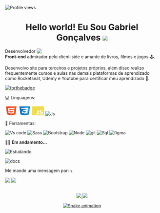 <p align="left"> <img src="https://komarev.com/ghpvc/?username=GabrielFleckl&color=orange" alt="Profile views" /> </p>
<h1 align="center"> Hello world! Eu Sou Gabriel Gonçalves <img src="https://raw.githubusercontent.com/kaueMarques/kaueMarques/master/hi.gif" height="30px"></h1>

 <img src="https://user-images.githubusercontent.com/103828336/194716042-c60006a0-4e20-4301-941a-8d349dae480c.png" min-width="400px" max-width="400px" width="400px" align="right" >
 
<p align="left"> 
  Desenvolvedor <strong>Front-end</strong> admirador pelo client-side e amante de livros, filmes e jogos 🕹️.<br>

Desenvolvo site para terceiros e projetos próprios, além disso realizo frequentemente cursos e aulas nas demais plataformas de aprendizado como Rocketseat, Udemy e Youtube para certificar meu aprendizado 🚀. 

[![forthebadge](https://forthebadge.com/images/badges/powered-by-coffee.svg)](https://forthebadge.com)

</p>

<p align="left">
  💻 Linguagens: <br> 
  <p>
    <img align="baseline" alt="HTML" height="30" width="40" src="https://raw.githubusercontent.com/devicons/devicon/master/icons/html5/html5-original.svg">
    <img align="baseline" alt="CSS" height="30" width="40" src="https://raw.githubusercontent.com/devicons/devicon/master/icons/css3/css3-original.svg">
    <img align="baseline" alt="Js" height="30" width="40" src="https://raw.githubusercontent.com/devicons/devicon/master/icons/javascript/javascript-plain.svg">
    <img align="baseline" alt="Js" height="30" width="40" src="https://cdn.jsdelivr.net/gh/devicons/devicon/icons/python/python-original.svg">
  </p>
</p>

<p align="left">
  💼 Ferramentas: <br>
    <p>
    <img align="baseline" alt="Vs code" height="30" width="40" src="https://cdn.jsdelivr.net/gh/devicons/devicon/icons/vscode/vscode-original.svg" />
    <img align="baseline" alt="Sass" height="30" width="40" src="https://cdn.jsdelivr.net/gh/devicons/devicon/icons/sass/sass-original.svg" />
    <img align="baseline" alt="Bootstrap" height="30" width="40" src="https://cdn.jsdelivr.net/gh/devicons/devicon/icons/bootstrap/bootstrap-original.svg" />
    <img align="baseline" alt="Node" height="30" width="40" src="https://cdn.jsdelivr.net/gh/devicons/devicon/icons/nodejs/nodejs-original.svg" />
    <img align="baseline" alt="git" height="30" width="40" src="https://cdn.jsdelivr.net/gh/devicons/devicon/icons/git/git-original.svg" />
    <img align="baseline" alt="Sql" height="40" width="50" src="https://cdn.jsdelivr.net/gh/devicons/devicon/icons/mysql/mysql-original-wordmark.svg" />
    <img align="baseline" alt="figma" height="30" width="40" src="https://cdn.jsdelivr.net/gh/devicons/devicon/icons/figma/figma-original.svg" />
  </p>
</p>

<strong>👷‍♂️ Em andamento...</strong>

<p align="left"> <img src="https://img.shields.io/badge/Aprendendo_Figma-F24E1E?style=for-the-badge&logo=figma&logoColor=white" alt="Estudando" /></p>

<p align="left"> <img src="https://img.shields.io/badge/documentando_projetos-blue?style=for-the-badge&logo=docs.rs&logoColor=white" alt="docs" /></p>

Me mande uma mensagem por: ⤵️

<p align="left">
  <a href="https://www.linkedin.com/in/dev-gabriel-leite/" target="_blank" alt="Linkedin"><img src="https://img.shields.io/badge/-LinkedIn-%230077B5?style=for-the-badge&logo=linkedin&logoColor=white" target="_blank"></a> 
  <a href = "mailto:gabrielleiteadm@gmail.com" alt="Gmail"><img src="https://img.shields.io/badge/Gmail-D14836?style=for-the-badge&logo=gmail&logoColor=white" target="_blank"></a>
</p>
<br>
<div align="center">
  <a href="https://github.com/GabrielFleckl">
  <img   height="150em" src="https://github-readme-stats.vercel.app/api?username=GabrielFleckl&show_icons=true&theme=github_dark&include_all_commits=true&count_private=true"/>
  <img   height="150em" src="https://github-readme-stats.vercel.app/api/top-langs/?username=GabrielFleckl&layout=compact&langs_count=7&theme=github_dark"/>
</div>
  
 <div align="center"> 
  
  ![Snake animation](https://github.com/GabrielFleckl/GabrielFleckl/blob/output/github-contribution-grid-snake.svg)
 
 </div>
